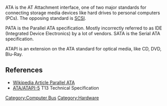 ATA is the AT Attachment interface, one of two major standards for
connecting storage media devices like hard drives to personal computers
(PCs). The opposing standard is [SCSI](SCSI "wikilink").

PATA is the Parallel ATA specification. Mostly incorrectly referred to
as IDE (Integrated Device Electronics) by a lot of vendors. SATA is the
Serial ATA specification.

ATAPI is an extension on the ATA standard for optical media, like CD,
DVD, Blu-Ray.

## References

- [Wikipedia Article Parallel
  ATA](http://en.wikipedia.org/wiki/AT_Attachment)
- [ATA/ATAPI-5](http://www.t10.org/t13/project/d1321r3-ATA-ATAPI-5.pdf)
  T13 Technical Specification

[Category:Computer Bus](Category:Computer_Bus "wikilink")
[Category:Hardware](Category:Hardware "wikilink")